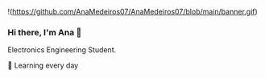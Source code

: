 !(https://github.com/AnaMedeiros07/AnaMedeiros07/blob/main/banner.gif)

### Hi there, I'm Ana 👋

Electronics Engineering Student.

🌱 Learning every day 


<!--
**AnaMedeiros07/AnaMedeiros07** is a ✨ _special_ ✨ repository because its `README.md` (this file) appears on your GitHub profile.

Here are some ideas to get you started:

- 🔭 I’m currently working on ...
- 🌱 I’m currently learning ...
- 👯 I’m looking to collaborate on ...
- 🤔 I’m looking for help with ...
- 💬 Ask me about ...
- 📫 How to reach me: ...
- 😄 Pronouns: ...
- ⚡ Fun fact: ...
-->
